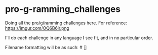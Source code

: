 # pro-g-ramming_challenges

Doing all the pro/g/ramming challenges here. For reference: https://imgur.com/OQ6B6ir.png

I'll do each challenge in any language I see fit, and in no particular order.

Filename formatting will be as such:
    #<number of problem><name of problem> [<language completed with>]
